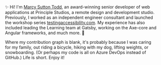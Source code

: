 ✨ Hi! I'm [Marcy Sutton Todd](https://marcysutton.com), an award-winning senior developer of web applications at Principle Studios, a remote design and development studio. Previously, I worked as an independent engineer consultant and launched the workshop series [testingaccessibility.com](https://testingaccessibility.com). My experience has also included leading the Learning team at Gatsby, working on the Axe-core and Angular frameworks, and much more. 🌈

Where my contribution graph is blank, it's probably because I was caring for my family, out riding a bicycle, hiking with my dog, lifting weights, or snowboarding. (Or perhaps my code is all on Azure DevOps instead of GitHub.) Life is short. Enjoy it! 
